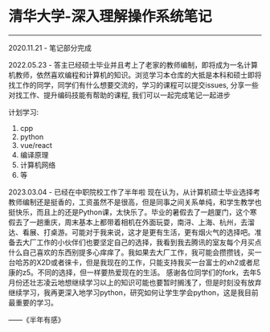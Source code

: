 # 清华大学-深入理解操作系统笔记
----


2020.11.21 - 笔记部分完成

2022.05.23 - 答主已经硕士毕业并且考上了老家的教师编制，即将成为一名计算机教师，依然喜欢编程和计算机的知识。浏览学习本仓库的大抵是本科和硕士即将找工作的同学，同学们有什么想要交流的，学习的课程可以提交issues, 分享一些对找工作、提升编码技能有帮助的课程, 我们可以一起完成笔记一起进步



计划学习: 

1. cpp
2. python
3. vue/react
4. 编译原理
5. 计算机网络
6. 等

2023.03.04 - 已经在中职院校工作了半年啦
现在认为，从计算机硕士毕业选择考教师编制还是挺香的，工资虽然不是很高，但是同事之间关系单纯，和学生教学也挺快乐，而且上的还是Python课，太快乐了。毕业的暑假去了一趟厦门，这个寒假去了一趟重庆，周末基本上都带着相机在外面玩耍，南浔、上海、杭州，去溜达、看展、打桌游。可能对于我来说，这才是更有生活，更有烟火气的选择吧。准备去大厂工作的小伙伴们也要坚定自己的选择，我看到我去腾讯的室友每个月买点什么自己喜欢的东西别提多心痒痒了。我如果去大厂工作，我可能会攒攒钱，买一台哈苏的X2D或者徕卡，但是我现在的工作，只能支持我买一台富士的xh2或者尼康的z5。不同的选择，但一样要热爱现在的生活。
感谢各位同学们的fork，去年5月份还壮志凌云地想继续学习以上的知识可能也要暂时搁浅了，但是时刻没有放弃继续学习，我再更深入地学习python，研究如何让学生学会python，这是我目前最重要的学习。

——《半年有感》
